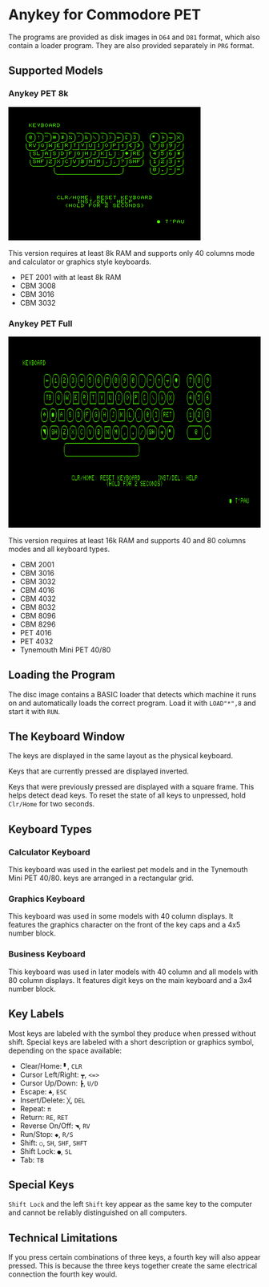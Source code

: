 # Anykey for Commodore PET

The programs are provided as disk images in `D64` and `D81` format, which also contain a loader program. They are also provided separately in `PRG` format.

## Supported Models

### Anykey PET 8k

![](images/Anykey-PET-Graphics-40.png)

This version requires at least 8k RAM and supports only 40 columns mode and calculator or graphics style keyboards. 

- PET 2001 with at least 8k RAM
- CBM 3008
- CBM 3016
- CBM 3032

### Anykey PET Full

![](images/Anykey-PET-Business-80.png)

This version requires at least 16k RAM and supports 40 and 80 columns modes and all keyboard types.

- CBM 2001
- CBM 3016
- CBM 3032
- CBM 4016
- CBM 4032
- CBM 8032
- CBM 8096
- CBM 8296
- PET 4016
- PET 4032
- Tynemouth Mini PET 40/80

## Loading the Program

The disc image contains a BASIC loader that detects which machine it runs on and automatically loads the correct program. Load it with `LOAD"*",8` and start it with `RUN`.


## The Keyboard Window

The keys are displayed in the same layout as the physical keyboard.

Keys that are currently pressed are displayed inverted.

Keys that were previously pressed are displayed with a square frame. This helps detect dead keys. To reset the state of all keys to unpressed, hold `Clr/Home` for two seconds.


## Keyboard Types

### Calculator Keyboard

This keyboard was used in the earliest pet models and in the Tynemouth Mini PET 40/80. keys are arranged in a rectangular grid.


### Graphics Keyboard

This keyboard was used in some models with 40 column displays. It features the graphics character on the front of the key caps and a 4x5 number block.


### Business Keyboard

This keyboard was used in later models with 40 column and all models with 80 column displays. It features digit keys on the main keyboard and a 3x4 number block.


## Key Labels

Most keys are labeled with the symbol they produce when pressed without shift. Special keys are labeled with a short description or graphics symbol, depending on the space available:

- Clear/Home: `▘`, `CLR`
- Cursor Left/Right: `┳`, `<=>`
- Cursor Up/Down: `┣`, `U/D`
- Escape: `♣`, `ESC`
- Insert/Delete: `╳`, `DEL`
- Repeat: `π`
- Return: `RE`, `RET`
- Reverse On/Off: `◥`, `RV`
- Run/Stop: `◆`, `R/S`
- Shift: `○`, `SH`, `SHF`, `SHFT`
- Shift Lock: `●`, `SL`
- Tab: `TB`


## Special Keys

`Shift Lock` and the left `Shift` key appear as the same key to the computer and cannot be reliably distinguished on all computers.


## Technical Limitations

If you press certain combinations of three keys, a fourth key will also appear pressed. This is because the three keys together create the same electrical connection the fourth key would.
